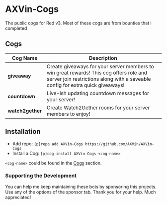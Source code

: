# AXVin-Cogs
The public cogs for Red v3. Most of these cogs are from bounties that i completed

## Cogs
| Cog Name | Description |
| -------- | ----------- |
| **giveaway** | Create giveaways for your server members to win great rewards! This cog offers role and server join restrictions along with a saveable config for extra quick giveaways! |
| **countdown** | Live-ish updating countdown messages for your server! |
| **watch2gether** | Create Watch2Gether rooms for your server members to enjoy! |

## Installation
* Add repo: `[p]repo add AXVin-Cogs https://github.com/AXVin/AXVin-Cogs`
* Install a Cog: `[p]cog install AXVin-Cogs <cog-name>`

`<cog-name>` could be found in the [Cogs](#cogs) section.


### Supporting the Development
You can help me keep maintaining these bots by sponsoring this projects.
Use any of the options of the sponsor tab. Thank you for your help. Much appreciated!
